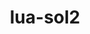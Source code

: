 ---
title: "lua-sol2"
layout: cache
categories: [package, develop]
meta: {"versions": ["3.2.3"], "compilers": ["cce@=15.0.1", "gcc@=11.1.0", "gcc@=11.4.0", "oneapi@=2023.2.0", "oneapi@=2023.2.1"], "oss": ["rhel8", "ubuntu20.04"], "platforms": ["linux"], "targets": ["x86_64_v3", "zen4"], "stacks": ["e4s", "e4s-cray-rhel", "e4s-oneapi", "root"], "num_specs": 15, "num_specs_by_stack": {"root": 15, "e4s-cray-rhel": 5, "e4s": 5, "e4s-oneapi": 5}}
spec_details: [{"hash": "dupze3asymbaqc2pqcf5jpfx6mxwz6pa", "compiler": "cce@=15.0.1", "versions": ["3.2.3"], "os": "rhel8", "platform": "linux", "target": "zen4", "variants": ["build_system=cmake", "build_type=Release", "generator=make", "~ipo"], "stacks": ["root", "e4s-cray-rhel"], "size": "-", "tarball": "https://binaries.spack.io/develop/build_cache/linux-rhel8-zen4/cce-15.0.1/lua-sol2-3.2.3/linux-rhel8-zen4-cce-15.0.1-lua-sol2-3.2.3-dupze3asymbaqc2pqcf5jpfx6mxwz6pa.spack"}, {"hash": "26nhlqhuvb2pwj4qdetngx2lncfg3z5l", "compiler": "cce@=15.0.1", "versions": ["3.2.3"], "os": "rhel8", "platform": "linux", "target": "zen4", "variants": ["build_system=cmake", "build_type=Release", "generator=make", "~ipo"], "stacks": ["root", "e4s-cray-rhel"], "size": "-", "tarball": "https://binaries.spack.io/develop/build_cache/linux-rhel8-zen4/cce-15.0.1/lua-sol2-3.2.3/linux-rhel8-zen4-cce-15.0.1-lua-sol2-3.2.3-26nhlqhuvb2pwj4qdetngx2lncfg3z5l.spack"}, {"hash": "45cyycby5zus6kz7hiqazvlt2y62dvyo", "compiler": "cce@=15.0.1", "versions": ["3.2.3"], "os": "rhel8", "platform": "linux", "target": "zen4", "variants": ["build_system=cmake", "build_type=Release", "generator=make", "~ipo"], "stacks": ["root", "e4s-cray-rhel"], "size": "-", "tarball": "https://binaries.spack.io/develop/build_cache/linux-rhel8-zen4/cce-15.0.1/lua-sol2-3.2.3/linux-rhel8-zen4-cce-15.0.1-lua-sol2-3.2.3-45cyycby5zus6kz7hiqazvlt2y62dvyo.spack"}, {"hash": "g5ytdg3srosectlp34xj7yruwxuia7bn", "compiler": "cce@=15.0.1", "versions": ["3.2.3"], "os": "rhel8", "platform": "linux", "target": "zen4", "variants": ["build_system=cmake", "build_type=Release", "generator=make", "~ipo"], "stacks": ["root", "e4s-cray-rhel"], "size": "-", "tarball": "https://binaries.spack.io/develop/build_cache/linux-rhel8-zen4/cce-15.0.1/lua-sol2-3.2.3/linux-rhel8-zen4-cce-15.0.1-lua-sol2-3.2.3-g5ytdg3srosectlp34xj7yruwxuia7bn.spack"}, {"hash": "jmwcmml2iwfnqkd6jjycuqa7dxprg753", "compiler": "cce@=15.0.1", "versions": ["3.2.3"], "os": "rhel8", "platform": "linux", "target": "zen4", "variants": ["build_system=cmake", "build_type=Release", "generator=make", "~ipo"], "stacks": ["root", "e4s-cray-rhel"], "size": "-", "tarball": "https://binaries.spack.io/develop/build_cache/linux-rhel8-zen4/cce-15.0.1/lua-sol2-3.2.3/linux-rhel8-zen4-cce-15.0.1-lua-sol2-3.2.3-jmwcmml2iwfnqkd6jjycuqa7dxprg753.spack"}, {"hash": "lp7jzmw4lmfvae2vwbe5njgknkjczbqt", "compiler": "gcc@=11.1.0", "versions": ["3.2.3"], "os": "ubuntu20.04", "platform": "linux", "target": "x86_64_v3", "variants": ["build_system=cmake", "build_type=Release", "generator=make", "~ipo"], "stacks": ["root", "e4s"], "size": "-", "tarball": "https://binaries.spack.io/develop/build_cache/linux-ubuntu20.04-x86_64_v3/gcc-11.1.0/lua-sol2-3.2.3/linux-ubuntu20.04-x86_64_v3-gcc-11.1.0-lua-sol2-3.2.3-lp7jzmw4lmfvae2vwbe5njgknkjczbqt.spack"}, {"hash": "zyaispmfjxfmnefmmvdahrvi5pv2vvc7", "compiler": "gcc@=11.4.0", "versions": ["3.2.3"], "os": "ubuntu20.04", "platform": "linux", "target": "x86_64_v3", "variants": ["build_system=cmake", "build_type=Release", "generator=make", "~ipo"], "stacks": ["root", "e4s"], "size": "-", "tarball": "https://binaries.spack.io/develop/build_cache/linux-ubuntu20.04-x86_64_v3/gcc-11.4.0/lua-sol2-3.2.3/linux-ubuntu20.04-x86_64_v3-gcc-11.4.0-lua-sol2-3.2.3-zyaispmfjxfmnefmmvdahrvi5pv2vvc7.spack"}, {"hash": "wuyoecxm2xkjzpssjft6i5fspjdjreqc", "compiler": "gcc@=11.4.0", "versions": ["3.2.3"], "os": "ubuntu20.04", "platform": "linux", "target": "x86_64_v3", "variants": ["build_system=cmake", "build_type=Release", "generator=make", "~ipo"], "stacks": ["root", "e4s"], "size": "-", "tarball": "https://binaries.spack.io/develop/build_cache/linux-ubuntu20.04-x86_64_v3/gcc-11.4.0/lua-sol2-3.2.3/linux-ubuntu20.04-x86_64_v3-gcc-11.4.0-lua-sol2-3.2.3-wuyoecxm2xkjzpssjft6i5fspjdjreqc.spack"}, {"hash": "fco4og3ykzqafhprmmnb2htyqqhf7kgv", "compiler": "gcc@=11.4.0", "versions": ["3.2.3"], "os": "ubuntu20.04", "platform": "linux", "target": "x86_64_v3", "variants": ["build_system=cmake", "build_type=Release", "generator=make", "~ipo"], "stacks": ["root", "e4s"], "size": "-", "tarball": "https://binaries.spack.io/develop/build_cache/linux-ubuntu20.04-x86_64_v3/gcc-11.4.0/lua-sol2-3.2.3/linux-ubuntu20.04-x86_64_v3-gcc-11.4.0-lua-sol2-3.2.3-fco4og3ykzqafhprmmnb2htyqqhf7kgv.spack"}, {"hash": "toqayxk7nd6omc2gyckrl72s3bgk6ggk", "compiler": "gcc@=11.4.0", "versions": ["3.2.3"], "os": "ubuntu20.04", "platform": "linux", "target": "x86_64_v3", "variants": ["build_system=cmake", "build_type=Release", "generator=make", "~ipo"], "stacks": ["root", "e4s"], "size": "-", "tarball": "https://binaries.spack.io/develop/build_cache/linux-ubuntu20.04-x86_64_v3/gcc-11.4.0/lua-sol2-3.2.3/linux-ubuntu20.04-x86_64_v3-gcc-11.4.0-lua-sol2-3.2.3-toqayxk7nd6omc2gyckrl72s3bgk6ggk.spack"}, {"hash": "rqucrttpfgg2ggik7h2wms5gcdwlvpec", "compiler": "oneapi@=2023.2.0", "versions": ["3.2.3"], "os": "ubuntu20.04", "platform": "linux", "target": "x86_64_v3", "variants": ["build_system=cmake", "build_type=Release", "generator=make", "~ipo"], "stacks": ["root", "e4s-oneapi"], "size": "-", "tarball": "https://binaries.spack.io/develop/build_cache/linux-ubuntu20.04-x86_64_v3/oneapi-2023.2.0/lua-sol2-3.2.3/linux-ubuntu20.04-x86_64_v3-oneapi-2023.2.0-lua-sol2-3.2.3-rqucrttpfgg2ggik7h2wms5gcdwlvpec.spack"}, {"hash": "hisc5wi5puixzi6z6hor2hmthrwxv2pq", "compiler": "oneapi@=2023.2.1", "versions": ["3.2.3"], "os": "ubuntu20.04", "platform": "linux", "target": "x86_64_v3", "variants": ["build_system=cmake", "build_type=Release", "generator=make", "~ipo"], "stacks": ["root", "e4s-oneapi"], "size": "-", "tarball": "https://binaries.spack.io/develop/build_cache/linux-ubuntu20.04-x86_64_v3/oneapi-2023.2.1/lua-sol2-3.2.3/linux-ubuntu20.04-x86_64_v3-oneapi-2023.2.1-lua-sol2-3.2.3-hisc5wi5puixzi6z6hor2hmthrwxv2pq.spack"}, {"hash": "yzhgrpaiixddfix6bvuuozgcvtd4lno4", "compiler": "oneapi@=2023.2.1", "versions": ["3.2.3"], "os": "ubuntu20.04", "platform": "linux", "target": "x86_64_v3", "variants": ["build_system=cmake", "build_type=Release", "generator=make", "~ipo"], "stacks": ["root", "e4s-oneapi"], "size": "-", "tarball": "https://binaries.spack.io/develop/build_cache/linux-ubuntu20.04-x86_64_v3/oneapi-2023.2.1/lua-sol2-3.2.3/linux-ubuntu20.04-x86_64_v3-oneapi-2023.2.1-lua-sol2-3.2.3-yzhgrpaiixddfix6bvuuozgcvtd4lno4.spack"}, {"hash": "pdae6sg2tgdhzbd5expobeygqikfb6fk", "compiler": "oneapi@=2023.2.1", "versions": ["3.2.3"], "os": "ubuntu20.04", "platform": "linux", "target": "x86_64_v3", "variants": ["build_system=cmake", "build_type=Release", "generator=make", "~ipo"], "stacks": ["root", "e4s-oneapi"], "size": "-", "tarball": "https://binaries.spack.io/develop/build_cache/linux-ubuntu20.04-x86_64_v3/oneapi-2023.2.1/lua-sol2-3.2.3/linux-ubuntu20.04-x86_64_v3-oneapi-2023.2.1-lua-sol2-3.2.3-pdae6sg2tgdhzbd5expobeygqikfb6fk.spack"}, {"hash": "ot2b4fnjyhl7sv2d5t5bmngpi6oenouf", "compiler": "oneapi@=2023.2.1", "versions": ["3.2.3"], "os": "ubuntu20.04", "platform": "linux", "target": "x86_64_v3", "variants": ["build_system=cmake", "build_type=Release", "generator=make", "~ipo"], "stacks": ["root", "e4s-oneapi"], "size": "-", "tarball": "https://binaries.spack.io/develop/build_cache/linux-ubuntu20.04-x86_64_v3/oneapi-2023.2.1/lua-sol2-3.2.3/linux-ubuntu20.04-x86_64_v3-oneapi-2023.2.1-lua-sol2-3.2.3-ot2b4fnjyhl7sv2d5t5bmngpi6oenouf.spack"}]
---